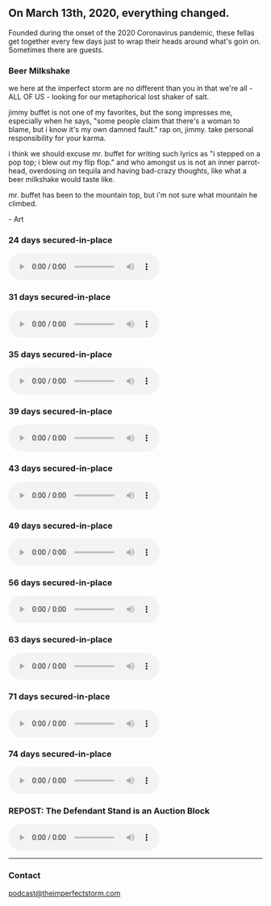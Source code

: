 ## On March 13th, 2020, everything changed.

Founded during the onset of the 2020 Coronavirus pandemic, these fellas get together every
few days just to wrap their heads around what's goin on. Sometimes there are guests.

### Beer Milkshake

we here at the imperfect storm are no different than you in that we're all - ALL OF US - looking for our metaphorical lost shaker of salt.

jimmy buffet is not one of my favorites, but the song impresses me, especially when he says, "some people claim that there's a woman to blame, but i know it's my own damned fault." rap on, jimmy. take personal responsibility for your karma.

i think we should excuse mr. buffet for writing such lyrics as "i stepped on a pop top; i blew out my flip flop." and who amongst us is not an inner parrot-head, overdosing on tequila and having bad-crazy thoughts, like what a beer milkshake would taste like.

mr. buffet has been to the mountain top, but i'm not sure what mountain he climbed.

\- Art

### 24 days secured-in-place

<audio
        controls
        src="https://archive.org/download/20200405212913/2020-04-05%2021-29-13.mp3">
            Your browser does not support the
            <code>audio</code> element.
    </audio>
 

### 31 days secured-in-place

<audio
        controls
        src="https://archive.org/download/20200414220357/2020-04-14%2022-03-57.mp3">
            Your browser does not support the
            <code>audio</code> element.
    </audio>
    

### 35 days secured-in-place

<audio
        controls
        src="https://archive.org/download/2020-04-13/2020-04-13.mp3">
            Your browser does not support the
            <code>audio</code> element.
    </audio>

### 39 days secured-in-place

<audio
        controls
        src="https://archive.org/download/2020-04-22-21-40-12/2020-04-22%2021-40-12.mp3">
            Your browser does not support the
            <code>audio</code> element.
    </audio>
    
### 43 days secured-in-place

   <audio
        controls
        src="https://archive.org/download/2020-04-26_20200427/2020-04-26.mp3">
            Your browser does not support the
            <code>audio</code> element.
    </audio>
    
### 49 days secured-in-place

   <audio
        controls
        src="https://ia601507.us.archive.org/18/items/2020-05-02/2020-05-02.mp3">
            Your browser does not support the
            <code>audio</code> element.
    </audio>

### 56 days secured-in-place


   <audio
        controls
        src="https://archive.org/download/2020-05-09/2020-05-09.mp3">
            Your browser does not support the
            <code>audio</code> element.
    </audio>

### 63 days secured-in-place

   <audio
        controls
        src="https://archive.org/download/2020.05.16/2020.05.16.mp3">
            Your browser does not support the
            <code>audio</code> element.
    </audio>
    
### 71 days secured-in-place

   <audio
        controls
        src="https://ia601403.us.archive.org/4/items/2020-05-24_202005/2020-05-24.mp3">
            Your browser does not support the
            <code>audio</code> element.
    </audio>
    
### 74 days secured-in-place

   <audio
        controls
        src="https://ia601407.us.archive.org/21/items/2020-05-27/2020-05-27.mp3">
            Your browser does not support the
            <code>audio</code> element.
    </audio>
    

### REPOST: The Defendant Stand is an Auction Block

   <audio
        controls
        src="https://feeds.soundcloud.com/stream/491155479-wikileaksonweed-the-defendant-stand-is-an.mp3">
            Your browser does not support the
            <code>audio</code> element.
    </audio>

---

### Contact

podcast@theimperfectstorm.com
